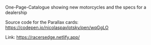 One-Page-Catalogue showing new motorcycles and the specs for a dealership

Source code for the Parallax cards: https://codepen.io/nicolaspavlotsky/pen/wqGgLO

Link: https://racersedge.netlify.app/
